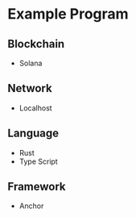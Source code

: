 # Example Program

## Blockchain

-   Solana

## Network

-   Localhost

## Language

-   Rust
-   Type Script

## Framework

-   Anchor
